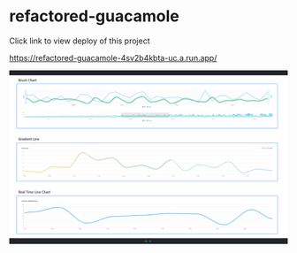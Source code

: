 # refactored-guacamole
Click link to view deploy of this project

https://refactored-guacamole-4sv2b4kbta-uc.a.run.app/

![App Preview](https://github.com/eurico3/refactored-guacamole/blob/14db748d4a716e6d4571ed65870559d1932465b0/App%20Screenshot.png)

